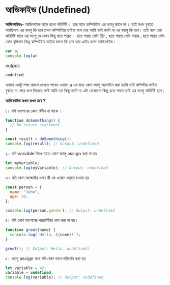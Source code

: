 # আন্ডিফাইন্ড (Undefined)

**আন্ডিফাইন্ডঃ-** আন্ডিফাইন্ড মানে হলো অনির্দিষ্ট । তার মানে কম্পিউটার এর ভ্যালু জানে না । তাই যখন বুঝতে পারছিলনা এর ভ্যালু কি হবে তখন কম্পিউটার ভাইয়া বলে দেয় আমি ভাই জানি না এর ভ্যালু কি হবে। তাই বলে দেয় অনির্দিষ্ট মানে এর ভ্যালু যে কোন কিছু হতে পারত । হতে পারত সেটা স্ট্রিং , হতে পারত সেটা নাম্বার , হতে পারত সেটা কোন বুলিয়ান কিন্তু কম্পিউটার ভাইয়া জানে কি হবে আর এটায় হলো আন্ডিফাইন্ড।

```javascript
var a;
console.log(a)
```

output:

```javascript
undefied
```

এখানে একটু লক্ষ্য করলে দেখতে পাবেন এখানে a এর জন্য কোন ভ্যালু অ্যাসাইন করা হয়নি তাই কম্পিটার ভাইয়া বুঝতে না পেরে বলে দিয়েছে ভাই আমি তো কিছু জানি না এটা যেকোনো কিছু হতে পারত তাই এর ভ্যালু অনির্দিষ্ট হবে।

**আন্ডিফাইন্ড কখন কখন হবে ?**

১। যদি ফাংশনের কোন রির্টান না থাকে ।

```javascript
function doSomething() {
  // No return statement
}

const result = doSomething();
console.log(result); // Output: undefined
```

২। যদি variable লিখে তাতে কোণ ভ্যালু assign করা না হয়&#x20;

```javascript
let myVariable;
console.log(myVariable); // Output: undefined
```

৩। যদি কোন অব্জেক্টের এমন কী কে এক্সেস করতে চাওয়া হয়

```javascript
const person = {
  name: "John",
  age: 30,
};

console.log(person.gender); // Output: undefined

```

৪। যদি কোণ ফাংশনের প্যারামিটার পাস করা না হয়।

```javascript
function greet(name) {
  console.log(`Hello, ${name}!`);
}

greet(); // Output: Hello, undefined!

```

৫। ভ্যালু assign করে যদি কোন ভাবে পরিবর্তন করা হয়&#x20;

```javascript
let variable = 42;
variable = undefined;
console.log(variable); // Output: undefined

```
